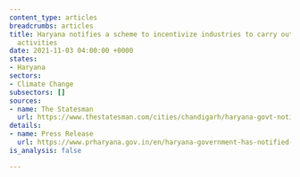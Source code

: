 ```yaml
---
content_type: articles
breadcrumbs: articles
title: Haryana notifies a scheme to incentivize industries to carry out waste management
  activities
date: 2021-11-03 04:00:00 +0000
states:
- Haryana
sectors:
- Climate Change
subsectors: []
sources:
- name: The Statesman
  url: https://www.thestatesman.com/cities/chandigarh/haryana-govt-notifies-assistance-waste-management-scheme-industrial-sector-1503021091.html
details:
- name: Press Release
  url: https://www.prharyana.gov.in/en/haryana-government-has-notified-the-assistance-for-waste-management-scheme-for-industrial-sector
is_analysis: false

---
```

